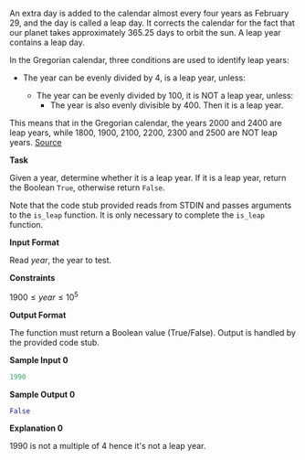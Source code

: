 An extra day is added to the calendar almost every four years as February 29, and the day is called a leap day. It corrects the calendar for the fact that our planet takes approximately 365.25 days to orbit the sun. A leap year contains a leap day.

In the Gregorian calendar, three conditions are used to identify leap years:

* The year can be evenly divided by 4, is a leap year, unless:
    
    * The year can be evenly divided by 100, it is NOT a leap year, unless:
        * The year is also evenly divisible by 400. Then it is a leap year.

This means that in the Gregorian calendar, the years 2000 and 2400 are leap years, while 1800, 1900, 2100, 2200, 2300 and 2500 are NOT leap years. [Source](https://www.timeanddate.com/date/leapyear.html)

__Task__

Given a year, determine whether it is a leap year. If it is a leap year, return the Boolean `True`, otherwise return `False`.

Note that the code stub provided reads from STDIN and passes arguments to the `is_leap` function. It is only necessary to complete the `is_leap` function.

__Input Format__

Read $year$, the year to test.

__Constraints__

$1900 \le year \le 10^5$

__Output Format__

The function must return a Boolean value (True/False). Output is handled by the provided code stub.

__Sample Input 0__
```python
1990
```
__Sample Output 0__
```python
False
```
__Explanation 0__

1990 is not a multiple of 4 hence it's not a leap year. 